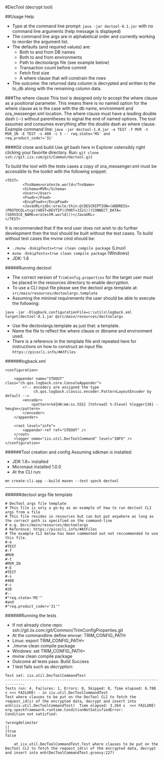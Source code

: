#DecTool (decrypt tool)

##Usage Help
* Type at the command line prompt: `java -jar dectool-0.1.jar`
with no command line arguments (help message is displayed)
* The command line args are in alphabetical order and currently working to reorder the argument list.
* The defaults (and required values) are:
  * Both to and from DB names
  * Both to and from environments
  * Path to dectoolargs file (see example below)
  * Transaction count before commit
  * Fetch first size
  * A where clause that will constrain the rows
 * The outcome: the returned data column is decrypted and written to the to_db along with the remaining column data.
 
###The where clause
 This tool is designed only to accept the where clause as a positional parameter.
 This means there is no named option for the where clause as is the case with the db name, environment and ora_messenger.xml location.
 The where clause must have a leading double dash (--) without parentheses to signal the end of named options.
 The tool assumes and consumes everything after the double dash as where clause.
 Example command line:
 `java -jar dectool-1.0.jar -e TEST -f MVR -t MVR_IN -E TEST -s 400 -c 5 -- req.state='MS' and req.product_code!='31'
`
 
####Git clone and build
 Use git bash here in Explorer ostensibly right clicking your favorite directory.
 Run: `git clone ssh://git.iix.com/git/Common/dectool.git`
 
 To build the tool with the tests cases a copy of ora_messenger.xml must be accessible to the toolkit with the following snippet:
 ```
 <TEST>
         <TnsName>oratestm.world</TnsName>
         <Schema>MVR</Schema>
         <User></User>
         <Pswd></Pswd>
         <EncpPswd></EncpPswd>
         <JavaURL>jdbc:oracle:thin:@(DESCRIPTION=(ADDRESS=(PROTOCOL=tcp)(HOST=DEVTIP)(PORT=1521))(CONNECT_DATA=(SERVICE_NAME=oratestM.world)))</JavaURL>
 </TEST>
 ```
 It is recommended that if the end user does not wish to do further development then the tool should be built without the test cases.
 To build without test cases the mvnw cmd should be:
* `./mvnw -DskipTests=true clean compile package` (Linux)
* `mvnw -DskipTests=true clean compile package` (Windows)
* JDK: 1.8
 
#####Running dectool
 * The correct version of `TrimConfig.properties` for the target user must be placed in the resources directory to enable decryption.
 * To use a CLI input file please see the dectool args template at: `src/main/resources/dectoolargs.template`
 * Assuming the minimal requirements the user should be able to execute the following:
 
 `java -jar -Dlogback.configurationFile=c:\utils\logback.xml target/dectool-0.1.jar @src/main/resources/dectoolargs`
 * Use the dectoolargs.template as just that: a template.
 * Name the file to reflect the where clause or dbname and environment used.
 * There is a reference in the template file and repeated here for instructions on how to construct an input file.
 `https://picocli.info/#AtFiles`
 
 ######logback.xml
 ```
 <configuration>
 
     <appender name="STDOUT" class="ch.qos.logback.core.ConsoleAppender">
         <!-- encoders are assigned the type
              ch.qos.logback.classic.encoder.PatternLayoutEncoder by default -->
         <encoder>
             <pattern>%d{HH:mm:ss.SSS} [%thread] %-5level %logger{36} - %msg%n</pattern>
         </encoder>
     </appender>
 
     <root level="info">
         <appender-ref ref="STDOUT" />
     </root>
     <logger name="iix.util.DecToolCommand" level="INFO" />
 </configuration>
 ```
 
 ######Tool creation and config
 Assuming sdkman is installed:
 * JDK 1.8+ installed
 * Micronaut installed 1.0.0
 * At the CLI run:
 
 `mn create-cli-app --build maven --test spock dectool`
 
 ---
 
 ######dectool args file template
 ```
 # DecTool args file template
 # This file is only a go-by as an example of how to run dectool CLI args from a file
 # This file resides in resources but can but put anywhere as long as the correct path is specified on the command-line
 # e.g. @src/main/resources/dectoolargs
 # Reference: https://picocli.info/#AtFiles
 # The example CLI below has been commented out not reccommended to use this file.
 #-e
 #TEST
 #-f
 #MVR
 #-t
 #MVR_IN
 #-E
 #TEST
 #-s
 #400
 #-c
 #20
 #--
 #"req.state='MS'"
 #and
 #"req.product_code!='31'"
```

######Running the tests
* If not already clone repo: ssh://git.iix.com:/git/Common/TrimConfigProperties.git
* At the commandline define envvar: TRIM_CONFIG_PATH
* Linux: export TRIM_CONFIG_PATH=<path-to-cloned-TrimConfig>
* ./mvnw clean compile package
* Windows: set TRIM_CONFIG_PATH=<path-to-cloned-TrimConfig> 
* mvnw clean compile package
* Outcome all tests pass: Build Success
* 1 test fails such as decryption:

```
Test set: iix.util.DecToolCommandTest
-------------------------------------------------------------------------------
Tests run: 4, Failures: 1, Errors: 0, Skipped: 0, Time elapsed: 6.788 s <<< FAILURE! - in iix.util.DecToolCommandTest
Test where clauses to be put on the DecTool CLI to fetch the request_id(s) of the encrypted data, decrypt and insert into enh(iix.util.DecToolCommandTest)  Time elapsed: 3.264 s  <<< FAILURE!
org.spockframework.runtime.ConditionNotSatisfiedError: 
Condition not satisfied:

!wrongdelimiter
||
|true
false

	at iix.util.DecToolCommandTest.Test where clauses to be put on the DecTool CLI to fetch the request_id(s) of the encrypted data, decrypt and insert into enh(DecToolCommandTest.groovy:227)
```